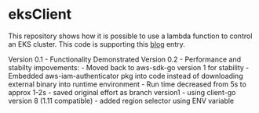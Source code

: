 # eksClient
This repository shows how it is possible to use a lambda function
to control an EKS cluster.  This code is supporting this [blog](http://www.nickaws.net/aws/2018/08/26/Interacting-with-EKS-via-Lambda.html) entry.

Version 0.1 - Functionality Demonstrated
Version 0.2 - Performance and stabilty impovements:
		- Moved back to aws-sdk-go version 1 for stability
		- Embedded aws-iam-authenticator pkg into code instead of downloading external binary into runtime environment
		- Run time decreased from 5s to approx 1-2s
		- saved original effort as branch version1
		- using client-go version 8 (1.11 compatible)
		- added region selector using ENV variable
